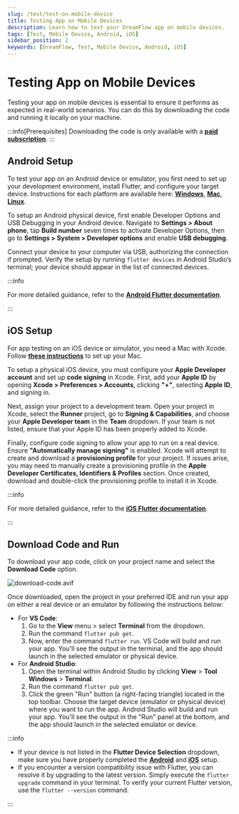```yaml
---
slug: /test/test-on-mobile-device
title: Testing App on Mobile Devices
description: Learn how to test your DreamFlow app on mobile devices.
tags: [Test, Mobile Device, Android, iOS]
sidebar_position: 2
keywords: [DreamFlow, Test, Mobile Device, Android, iOS]
---
```


# Testing App on Mobile Devices
Testing your app on mobile devices is essential to ensure it performs as expected in real-world scenarios. You can do this by downloading the code and running it locally on your machine.

:::info[Prerequisites]
Downloading the code is only available with a [**paid subscription**](https://dreamflow.app/pricing).
:::

## Android Setup

To test your app on an Android device or emulator, you first need to set up your development environment, install Flutter, and configure your target device. Instructions for each platform are available here: [**Windows**](https://docs.flutter.dev/get-started/install/windows/mobile), [**Mac**](https://docs.flutter.dev/get-started/install/macos/mobile-android), [**Linux**](https://docs.flutter.dev/get-started/install/linux/android).

To setup an Android physical device, first enable Developer Options and USB Debugging in your Android device. Navigate to **Settings > About phone**, tap **Build number** seven times to activate Developer Options, then go to **Settings > System > Developer options** and enable **USB debugging**.

Connect your device to your computer via USB, authorizing the connection if prompted. Verify the setup by running `flutter devices` in Android Studio’s terminal; your device should appear in the list of connected devices.

:::info

For more detailed guidance, refer to the [**Android Flutter documentation**](https://docs.flutter.dev/get-started/install/windows/mobile#configure-your-target-android-device).

:::

## iOS Setup

For app testing on an iOS device or simulator, you need a Mac with Xcode. Follow [**these instructions**](https://docs.flutter.dev/get-started/install/macos/mobile-ios) to set up your Mac.

To setup a physical iOS device, you must configure your **Apple Developer account** and set up **code signing** in Xcode. First, add your **Apple ID** by opening **Xcode > Preferences > Accounts**, clicking **"+"**, selecting **Apple ID**, and signing in.

Next, assign your project to a development team. Open your project in Xcode, select the **Runner** project, go to **Signing & Capabilities**, and choose your **Apple Developer team** in the **Team** dropdown. If your team is not listed, ensure that your Apple ID has been properly added to Xcode.

Finally, configure code signing to allow your app to run on a real device. Ensure **"Automatically manage signing"** is enabled. Xcode will attempt to create and download a **provisioning profile** for your project. If issues arise, you may need to manually create a provisioning profile in the **Apple Developer Certificates, Identifiers & Profiles** section. Once created, download and double-click the provisioning profile to install it in Xcode.

:::info

For more detailed guidance, refer to the [**iOS Flutter documentation**](https://docs.flutter.dev/get-started/install/macos/mobile-ios#configure-your-target-ios-device).

:::

## Download Code and Run

To download your app code, click on your project name and select the **Download Code** option.

![download-code.avif](imgs/download-code.avif)

Once downloaded, open the project in your preferred IDE and run your app on either a real device or an emulator by following the instructions below:

- For **VS Code**:
    1. Go to the **View** menu > select **Terminal** from the dropdown.
    2. Run the command `flutter pub get`.
    3. Now, enter the command `flutter run`. VS Code will build and run your app. You'll see the output in the terminal, and the app should launch in the selected emulator or physical device.
- For **Android Studio**:
    1. Open the terminal within Android Studio by clicking **View** > **Tool Windows** > **Terminal**.
    2. Run the command `flutter pub get`.
    3. Click the green "Run" button (a right-facing triangle) located in the top toolbar. Choose the target device (emulator or physical device) where you want to run the app. Android Studio will build and run your app. You'll see the output in the "Run" panel at the bottom, and the app should launch in the selected emulator or device.

:::info

- If your device is not listed in the **Flutter Device Selection** dropdown, make sure you have properly completed the [**Android**](#android-setup) and [**iOS**](#ios-setup) setup.
- If you encounter a version compatibility issue with Flutter, you can resolve it by upgrading to the latest version. Simply execute the `flutter upgrade` command in your terminal. To verify your current Flutter version, use the `flutter --version` command.

:::
